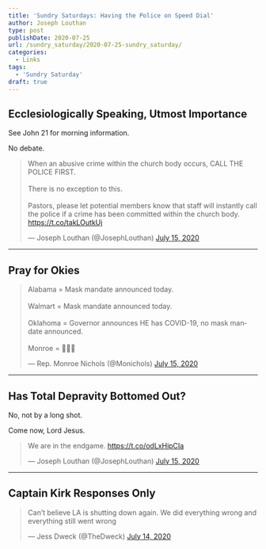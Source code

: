 ```yaml
---
title: 'Sundry Saturdays: Having the Police on Speed Dial'
author: Joseph Louthan
type: post
publishDate: 2020-07-25
url: /sundry_saturday/2020-07-25-sundry_saturday/
categories:
  - Links
tags:
  - 'Sundry Saturday'
draft: true
---
```


## Ecclesiologically Speaking, Utmost Importance

See John 21 for morning information.

No debate.

<blockquote class="twitter-tweet"><p lang="en" dir="ltr">When an abusive crime within the church body occurs, CALL THE POLICE FIRST. <br><br>There is no exception to this.<br><br>Pastors, please let potential members know that staff will instantly call the police if a crime has been committed within the church body. <a href="https://t.co/takLOutkUj">https://t.co/takLOutkUj</a></p>&mdash; Joseph Louthan (@JosephLouthan) <a href="https://twitter.com/JosephLouthan/status/1283440880213426183?ref_src=twsrc%5Etfw">July 15, 2020</a></blockquote> <script async src="https://platform.twitter.com/widgets.js" charset="utf-8"></script>


------

## Pray for Okies

<blockquote class="twitter-tweet"><p lang="en" dir="ltr">Alabama = Mask mandate announced today. <br><br>Walmart = Mask mandate announced today. <br><br>Oklahoma = Governor announces HE has COVID-19, no mask mandate announced. <br><br>Monroe = 🤦🏿‍♂️</p>&mdash; Rep. Monroe Nichols (@Monichols) <a href="https://twitter.com/Monichols/status/1283436238670897152?ref_src=twsrc%5Etfw">July 15, 2020</a></blockquote> <script async src="https://platform.twitter.com/widgets.js" charset="utf-8"></script>


------

## Has Total Depravity Bottomed Out?

No, not by a long shot.

Come now, Lord Jesus.

<blockquote class="twitter-tweet"><p lang="en" dir="ltr">We are in the endgame. <a href="https://t.co/odLxHipCIa">https://t.co/odLxHipCIa</a></p>&mdash; Joseph Louthan (@JosephLouthan) <a href="https://twitter.com/JosephLouthan/status/1283444755435749379?ref_src=twsrc%5Etfw">July 15, 2020</a></blockquote> <script async src="https://platform.twitter.com/widgets.js" charset="utf-8"></script>


------

## Captain Kirk Responses Only

<blockquote class="twitter-tweet"><p lang="en" dir="ltr">Can’t believe LA is shutting down again. We did everything wrong and everything still went wrong</p>&mdash; Jess Dweck (@TheDweck) <a href="https://twitter.com/TheDweck/status/1283079870021545985?ref_src=twsrc%5Etfw">July 14, 2020</a></blockquote> <script async src="https://platform.twitter.com/widgets.js" charset="utf-8"></script>
